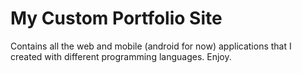 # My Custom Portfolio Site
Contains all the web and mobile (android for now) applications that I created with different programming languages. Enjoy. 
